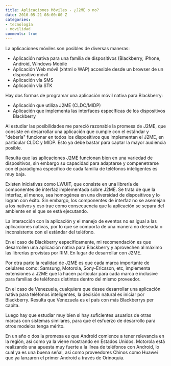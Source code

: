 ```yaml
---
title: Aplicaciones Móviles - ¿J2ME o no?
date: 2010-05-21 08:00:00 Z
categories:
- tecnología
- movilidad
comments: true
---
```


La aplicaciones móviles son posibles de diversas maneras:

- Aplicación nativa para una familia de dispositivos (Blackberry, iPhone, Android, Windows Mobile
- Aplicación Web móvil (xhtml o WAP) accesible desde un browser de un dispositivo móvil
- Aplicación vía SMS
- Aplicación vía STK

Hay dos formas de programar una aplicación móvil nativa para Blackberry:

- Aplicación que utiliza J2ME (CLDC/MIDP)
- Aplicación que implementa las interfaces específicas de los dispositivos Blackberry

Al estudiar las posibilidades me pareció razonable la promesa de J2ME, que consiste en desarrollar una aplicación que cumple con el estándar y "debería" funcionar en todos los dispositivos que implementan el J2ME, en particular CLDC y MIDP. Esto ya debe bastar para captar la mayor audiencia posible.

Resulta que las aplicaciones J2ME funcionan bien en una variedad de dispositivos, sin embargo su capacidad para adaptarse y compenetrarse con el paradigma específico de cada familia de teléfonos inteligentes es muy baja.

Existen iniciativas como LWUIT, que consiste en una librería de componentes de interfaz implementada sobre J2ME. Se trata de que la interfaz, al menos, sea homogénea en una diversidad de dispositivos y lo logran con éxito. Sin embargo, los componentes de interfaz no se asemejan a los nativos y eso trae como consecuencia que la aplicación se separa del ambiente en el que se está ejecutando.

La interacción con la aplicación y el manejo de eventos no es igual a las aplicaciones nativas, por lo que se comporta de una manera no deseada o inconsistente con el estándar del teléfono.

En el caso de Blackberry específicamente, mi recomendación es que desarrollen una aplicación nativa para Blackberry y aprovechen al máximo las librerías provistas por RIM. En lugar de desarrollar con J2ME.

Por otra parte la realidad de J2ME es que cada marca importante de celulares como: Samsung, Motorola, Sony-Ericsson, etc, implementa extensiones a J2ME que la hacen particular para cada marca e inclusive para familias de teléfonos distintos dentro del mismo proveedor.

En el caso de Venezuela, cualquiera que desee desarrollar una aplicación nativa para teléfonos inteligentes, la decisión natural es iniciar por Blackberry. Resulta que Venezuela es el país con más Blackberrys per capita.

Luego hay que estudiar muy bien si hay suficientes usuarios de otras marcas con sistemas similares, para que el esfuerzo de desarrollo para otros modelos tenga mérito.

En un año o dos la promesa es que Android comience a tener relevancia en la región, así como ya la viene mostrando en Estados Unidos. Motorola está realizando una apuesta muy fuerte a la línea de teléfonos con Android, lo cual ya es una buena señal, así como proveedores Chinos como Huawei que ya lanzaron el primer Android a través de Orinoquia.